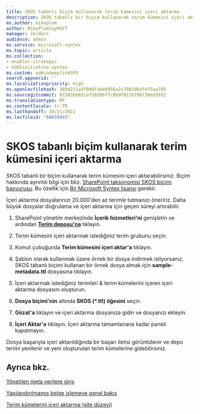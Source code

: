 ```yaml
---
title: SKOS tabanlı biçim kullanarak terim kümesini içeri aktarma
description: SKOS tabanlı bir biçim kullanarak terim kümesini içeri aktarmayı öğrenin.
ms.author: mikeplum
author: MikePlumleyMSFT
manager: serdars
audience: admin
ms.service: microsoft-syntex
ms.topic: article
ms.collection:
- enabler-strategic
- m365initiative-syntex
ms.custom: admindeeplinkSPO
search.appverid: ''
ms.localizationpriority: high
ms.openlocfilehash: 389d211a3f094fa8e6956a2c7882d6efef5aa795
ms.sourcegitcommit: 87283bb02ca750286f7c069f811b788730ed5832
ms.translationtype: MT
ms.contentlocale: tr-TR
ms.lasthandoff: 10/21/2022
ms.locfileid: "68659993"
---
```

# <a name="import-a-term-set-using-a-skos-based-format"></a>SKOS tabanlı biçim kullanarak terim kümesini içeri aktarma

SKOS tabanlı bir biçim kullanarak terim kümesini içeri aktarabilirsiniz. Biçim hakkında ayrıntılı bilgi için bkz. [SharePoint taksonomisi SKOS biçimi başvurusu](skos-format-reference.md). Bu özellik için [Bir Microsoft Syntex lisansı](syntex-licensing.md) gerekir.

İçeri aktarma dosyalarınızı 20.000'den az terimle tutmanızı öneririz. Daha büyük dosyalar doğrulama ve içeri aktarma için geçen süreyi artırabilir.

1. SharePoint yönetim merkezinde **İçerik hizmetleri'ni** genişletin ve ardından <a href="https://go.microsoft.com/fwlink/?linkid=2185073" target="_blank">**Terim deposu'na**</a> tıklayın.

2. Terim kümesini içeri aktarmak istediğiniz terim grubunu seçin.

3. Komut çubuğunda **Terim kümesini içeri aktar'a** tıklayın.

4. Şablon olarak kullanmak üzere örnek bir dosya indirmek istiyorsanız, SKOS tabanlı biçimi kullanan bir örnek dosya almak için **sample-metadata.ttl** dosyasına tıklayın.

5. İçeri aktarmak istediğiniz terimleri & terim kümelerini içeren içeri aktarma dosyasını oluşturun.

6. **Dosya biçimi'nin** altında **SKOS (*.ttl) öğesini** seçin.

7. **Gözat'a** tıklayın ve içeri aktarma dosyanıza gidin ve dosyanızı ekleyin.

8. **İçeri Aktar'a** tıklayın. İçeri aktarma tamamlanana kadar paneli kapatmayın.

Dosya başarıyla içeri aktarıldığında bir başarı iletisi görüntülenir ve depo terimi yenilenir ve yeni oluşturulan terim kümelerine gidebilirsiniz.

## <a name="see-also"></a>Ayrıca bkz.

[Yönetilen meta verilere giriş](/sharepoint/managed-metadata)

[Yapılandırılmamış belge işlemeye genel bakış](document-understanding-overview.md)

[Terim kümelerini içeri aktarma (site düzeyi)](https://support.microsoft.com/office/168fbc86-7fce-4288-9a1f-b83fc3921c18)
